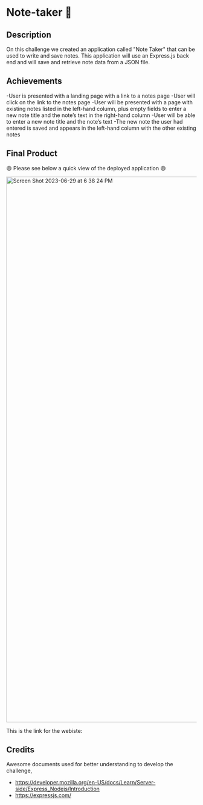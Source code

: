 # Note-taker 📝

## Description

On this challenge we created an application called "Note Taker" that can be used to write and save notes. This application will use an Express.js back end and will save and retrieve note data from a JSON file.

## Achievements

-User is presented with a landing page with a link to a notes page
-User will click on the link to the notes page
-User will be presented with a page with existing notes listed in the left-hand column, plus empty fields to enter a new note title and the note’s text in the right-hand column
-User will be able to enter a new note title and the note’s text
-The new note the user had entered is saved and appears in the left-hand column with the other existing notes

## Final Product

😄 Please see below a quick view of the deployed application 😄

<img width="1440" alt="Screen Shot 2023-06-29 at 6 38 24 PM" src="https://github.com/HeiRiv/Note-taker/assets/128196586/dd38798d-afc5-444a-8c5f-c80c54f401ee">

This is the link for the webiste:

## Credits

Awesome documents used for better understanding to develop the challenge,

- https://developer.mozilla.org/en-US/docs/Learn/Server-side/Express_Nodejs/Introduction
- https://expressjs.com/
